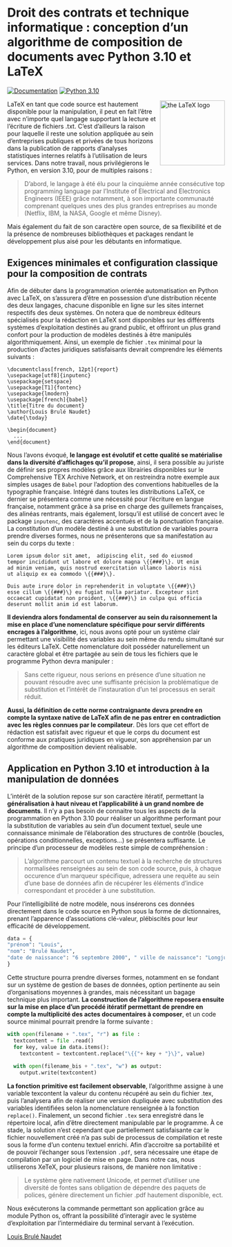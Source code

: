 # Droit des contrats et technique informatique : conception d’un algorithme de composition de documents avec Python 3.10 et LaTeX
[![Documentation](https://img.shields.io/badge/Template-LaTeX-blue.svg)](https://github.com/latex3/)
[![Python 3.10](https://img.shields.io/badge/Python-3.10-blue.svg)](https://docs.python.org/3/whatsnew/3.10.html)

<img align="right" src="https://upload.wikimedia.org/wikipedia/commons/9/92/LaTeX_logo.svg" height="150px" alt="the LaTeX logo">

LaTeX en tant que code source est hautement disponible pour la manipulation, il peut en fait l’être avec n’importe quel langage supportant la lecture et l’écriture de fichiers .txt. C’est d’ailleurs la raison pour laquelle il reste une solution appliquée au sein d’entreprises publiques et privées de tous horizons dans la publication de rapports d’analyses statistiques internes relatifs à l’utilisation de leurs services. Dans notre travail, nous privilégierons le Python, en version 3.10, pour de multiples raisons : 

>D’abord, le langage à été élu pour la cinquième année consécutive top programming language par l’Institute of Electrical and Electronics Engineers (IEEE) grâce notamment, à son importante communauté comprenant quelques unes des plus grandes entreprises au monde (Netflix, IBM, la NASA, Google et même Disney).

Mais également du fait de son caractère open source, de sa flexibilité et de la présence de nombreuses bibliothèques et packages rendant le développement plus aisé pour les débutants en informatique.

## Exigences minimales et configuration classique pour la composition de contrats

Afin de débuter dans la programmation orientée automatisation en Python avec LaTeX, on s’assurera d’être en possession d’une distribution récente des deux langages, chacune disponible en ligne sur les sites internet respectifs des deux systèmes. On notera que de nombreux éditeurs spécialisés pour la rédaction en LaTeX sont disponibles sur les différents systèmes d’exploitation destinés au grand public, et offriront un plus grand confort pour la production de modèles destinés à être manipulés algorithmiquement. Ainsi, un exemple de fichier `.tex` minimal pour la production d’actes juridiques satisfaisants devrait comprendre les éléments suivants :

```
\documentclass[french, 12pt]{report}
\usepackage[utf8]{inputenc}
\usepackage{setspace}
\usepackage[T1]{fontenc}
\usepackage{lmodern}
\usepackage[french]{babel}
\title{Titre du document}
\author{Louis Brulé Naudet}
\date{\today}

\begin{document}
  ...
\end{document}
```

Nous l’avons évoqué, **le langage est évolutif et cette qualité se matérialise dans la diversité d’affichages qu’il propose**, ainsi, il sera possible au juriste de définir ses propres modèles grâce aux librairies disponibles sur le Comprehensive TEX Archive Network, et on restreindra notre exemple aux simples usages de `Babel` pour l’adoption des conventions habituelles de la typographie française. Intégré dans toutes les distributions LaTeX, ce dernier se présentera comme une nécessité pour l’écriture en langue française, notamment grâce à sa prise en charge des guillemets françaises, des alinéas rentrants, mais également, lorsqu’il est utilisé de concert avec le package `inputenc`, des caractères accentués et de la ponctuation française. La constitution d’un modèle destiné à une substitution de variables pourra prendre diverses formes, nous ne présenterons que sa manifestation au sein du corps du texte :

```
Lorem ipsum dolor sit amet,  adipiscing elit, sed do eiusmod
tempor incididunt ut labore et dolore magna \{{###}\}. Ut enim
ad minim veniam, quis nostrud exercitation ullamco laboris nisi
ut aliquip ex ea commodo \{{###}\}.

Duis aute irure dolor in reprehenderit in voluptate \{{###}\}
esse cillum \{{###}\} eu fugiat nulla pariatur. Excepteur sint
occaecat cupidatat non proident, \{{###}\} in culpa qui officia
deserunt mollit anim id est laborum.
```

**Il deviendra alors fondamental de conserver au sein du raisonnement la mise en place d’une nomenclature spécifique pour servir différents encrages à l’algorithme**, ici, nous avons opté pour un système clair permettant une visibilité des variables au sein même du rendu simultané sur les éditeurs LaTeX. Cette nomenclature doit posséder naturellement un caractère global et être partagée au sein de tous les fichiers que le programme Python devra manipuler : 

>Sans cette rigueur, nous serions en présence d’une situation ne pouvant résoudre avec une suffisante précision la problématique de substitution et l’intérêt de l’instauration d’un tel processus en serait réduit. 

**Aussi, la définition de cette norme contraignante devra prendre en compte la syntaxe native de LaTeX afin de ne pas entrer en contradiction avec les règles connues par le compilateur**. Dès lors que cet effort de rédaction est satisfait avec rigueur et que le corps du document est conforme aux pratiques juridiques en vigueur, son appréhension par un algorithme de composition devient réalisable.

## Application en Python 3.10 et introduction à la manipulation de données

L’intérêt de la solution repose sur son caractère itératif, permettant la **généralisation à haut niveau et l’applicabilité à un grand nombre de documents**. Il n’y a pas besoin de connaitre tous les aspects de la programmation en Python 3.10 pour réaliser un algorithme performant pour la substitution de variables au sein d’un document textuel, seule une connaissance minimale de l’élaboration des structures de contrôle (boucles, opérations conditionnelles, exceptions...) se présentera suffisante. Le principe d’un processeur de modèles reste simple de compréhension : 

>L’algorithme parcourt un contenu textuel à la recherche de structures normalisées renseignées au sein de son code source, puis, à chaque occurence d’un marqueur spécifique, adressera une requête au sein d’une base de données afin de récupérer les éléments d’indice correspondant et procéder à une substitution. 

Pour l’intelligibilité de notre modèle, nous insérerons ces données directement dans le code source en Python sous la forme de dictionnaires, prenant l’apparence d’associations clé-valeur, plébiscités pour leur efficacité de développement.

```python
data = {
"prénom": "Louis",
"nom": "Brulé Naudet",
"date de naissance": "6 septembre 2000", " ville de naissance": "Longjumeau",
}
```

Cette structure pourra prendre diverses formes, notamment en se fondant sur un système de gestion de bases de données, option pertinente au sein d’organisations moyennes à grandes, mais nécessitant un bagage technique plus important. **La construction de l’algorithme reposera ensuite sur la mise en place d’un procédé itératif permettant de prendre en compte la multiplicité des actes documentaires à composer**, et un code source minimal pourrait prendre la forme suivante :

```python
with open(filename + ".tex", "r") as file : 
  textcontent = file .read()
  for key, value in data.items():
    textcontent = textcontent.replace("\{{"+ key + "}\}", value)
    
  with open(filename_bis + ".tex", "w") as output: 
    output.write(textcontent)
```

**La fonction primitive est facilement observable**, l’algorithme assigne à une variable texcontent la valeur du contenu récupéré au sein du fichier .tex, puis l’analysera afin de réaliser une version dupliquée avec substitution des variables identifiées selon la nomenclature renseignée à la fonction `replace()`. Finalement, un second fichier `.tex` sera enregistré dans le répertoire local, afin d’être directement manipulable par le programme. À ce stade, la solution n’est cependant que partiellement satisfaisante car le fichier nouvellement créé n’a pas subi de processus de compilation et reste sous la forme d’un contenu textuel enrichi. Afin d’accroitre sa portabilité et de pouvoir l’échanger sous l’extension `.pdf`, sera nécessaire une étape de compilation par un logiciel de mise en page. Dans notre cas, nous utiliserons XeTeX, pour plusieurs raisons, de manière non limitative : 

>Le système gère nativement Unicode, et permet d’utiliser une diversité de fontes sans obligation de dépendre des paquets de polices, génère directement un fichier .pdf hautement disponible, ect. 

Nous exécuterons la commande permettant son application grâce au module Python os, offrant la possibilité d’interagir avec le système d’exploitation par l’intermédiaire du terminal servant à l’exécution.


[Louis Brulé Naudet](https://louisbrulenaudet.com)
